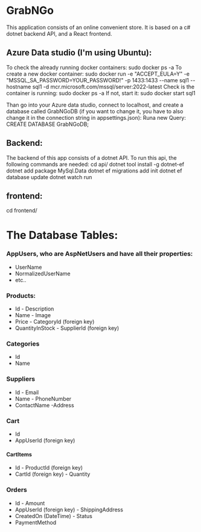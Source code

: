 # GrabNGo
This application consists of an online convenient store. It is based on a c# dotnet backend API, and a React frontend.



## Azure Data studio (I'm using Ubuntu):
To check the already running  docker containers:
sudo docker ps -a
To create a new docker container:
sudo docker run -e "ACCEPT_EULA=Y" -e "MSSQL_SA_PASSWORD=YOUR_PASSWORD!" -p 1433:1433 --name sql1 --hostname sql1 -d  mcr.microsoft.com/mssql/server:2022-latest
Check is the container is running:
sudo docker ps -a
If not, start it:
sudo docker start sql1

Than go into your Azure data studio, connect to localhost, and create a database called GrabNGoDB (if you want to change it, you have to also change it in the connection string in appsettings.json):
Runa new Query: CREATE DATABASE GrabNGoDB; 

## Backend:
The backend of this app consists of a dotnet API.
To run this api, the following commands are needed:
cd api/
dotnet tool install -g dotnet-ef
dotnet add package MySql.Data
dotnet ef migrations add init
dotnet ef database update
dotnet watch run

## frontend: 
cd frontend/



# The Database Tables:
### AppUsers, who are AspNetUsers and have all their properties:
- UserName
- NormalizedUserName
- etc..
### Products:
- Id                - Description
- Name              - Image
- Price             - CategoryId (foreign key)
- QuantityInStock   - SupplierId (foreign key)
### Categories
- Id
- Name
### Suppliers
- Id                - Email
- Name              - PhoneNumber
- ContactName       -Address
### Cart
- Id
- AppUserId (foreign key)
#### CartItems
- Id                    - ProductId (foreign key)
- CartId (foreign key)  - Quantity
### Orders
- Id                        - Amount
- AppUserId (foreign key)   - ShippingAddress
- CreatedOn (DateTime)      - Status
- PaymentMethod
